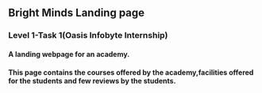 ## Bright Minds Landing page
### Level 1-Task 1(Oasis Infobyte Internship)
#### A landing webpage for an academy.
#### This page contains the courses offered by the academy,facilities offered for the students and few reviews by the students.
